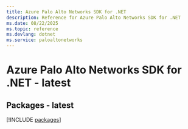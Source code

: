 ```yaml
---
title: Azure Palo Alto Networks SDK for .NET
description: Reference for Azure Palo Alto Networks SDK for .NET
ms.date: 08/22/2025
ms.topic: reference
ms.devlang: dotnet
ms.service: paloaltonetworks
---
```

# Azure Palo Alto Networks SDK for .NET - latest
## Packages - latest
[!INCLUDE [packages](palo-alto-networks-index.md)]